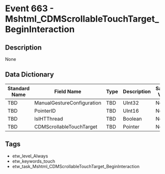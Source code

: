 # Event 663 - Mshtml_CDMScrollableTouchTarget_BeginInteraction

## Description
None

## Data Dictionary
|Standard Name|Field Name|Type|Description|Sample Value|
|---|---|---|---|---|
|TBD|ManualGestureConfiguration|TBD|UInt32|None|None|
|TBD|PointerID|TBD|UInt16|None|None|
|TBD|IsIHTThread|TBD|Boolean|None|None|
|TBD|CDMScrollableTouchTarget|TBD|Pointer|None|None|

## Tags
* etw_level_Always
* etw_keywords_touch
* etw_task_Mshtml_CDMScrollableTouchTarget_BeginInteraction